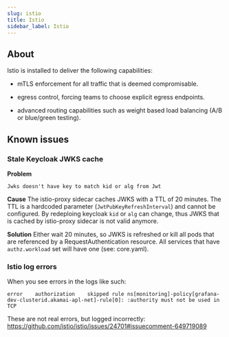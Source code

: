 ```yaml
---
slug: istio
title: Istio
sidebar_label: Istio
---
```


## About

Istio is installed to deliver the following capabilities:

- mTLS enforcement for all traffic that is deemed compromisable.

- egress control, forcing teams to choose explicit egress endpoints.

- advanced routing capabilities such as weight based load balancing (A/B or blue/green testing).


## Known issues

### Stale Keycloak JWKS cache

**Problem**

```
Jwks doesn't have key to match kid or alg from Jwt
```

**Cause** The istio-proxy sidecar caches JWKS with a TTL of 20 minutes. The TTL is a hardcoded parameter (`JwtPubKeyRefreshInterval`) and cannot be configured. By redeploing keycloak `kid` or `alg` can change, thus JWKS that is cached by istio-proxy sidecar is not valid anymore.

**Solution** Either wait 20 minutes, so JWKS is refreshed or kill all pods that are referenced by a RequestAuthentication resource. All services that have `authz.workload` set will have one (see: core.yaml).

### Istio log errors

When you see errors in the logs like such:

```
error    authorization    skipped rule ns[monitoring]-policy[grafana-dev-clusterid.akamai-apl-net]-rule[0]: :authority must not be used in TCP
```

These are not real errors, but logged incorrectly: https://github.com/istio/istio/issues/24701#issuecomment-649719089